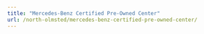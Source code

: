 ```yaml
---
title: "Mercedes-Benz Certified Pre-Owned Center"
url: /north-olmsted/mercedes-benz-certified-pre-owned-center/
---
```

